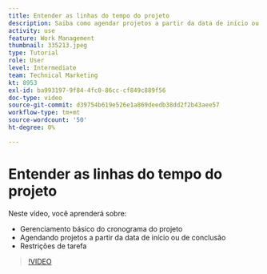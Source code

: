 ```yaml
---
title: Entender as linhas do tempo do projeto
description: Saiba como agendar projetos a partir da data de início ou de conclusão. Saiba como a duração, os predecessores e as restrições de tarefa afetam o plano do projeto.
activity: use
feature: Work Management
thumbnail: 335213.jpeg
type: Tutorial
role: User
level: Intermediate
team: Technical Marketing
kt: 8953
exl-id: ba993197-9f84-4fc0-86cc-cf849c889f56
doc-type: video
source-git-commit: d39754b619e526e1a869deedb38dd2f2b43aee57
workflow-type: tm+mt
source-wordcount: '50'
ht-degree: 0%

---
```


# Entender as linhas do tempo do projeto

Neste vídeo, você aprenderá sobre:

* Gerenciamento básico do cronograma do projeto
* Agendando projetos a partir da data de início ou de conclusão
* Restrições de tarefa

>[!VIDEO](https://video.tv.adobe.com/v/335213/?quality=12)

